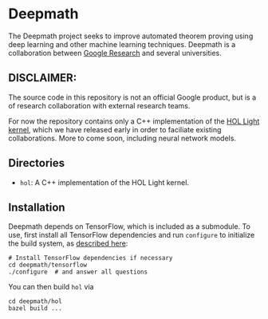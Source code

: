 # Deepmath

The Deepmath project seeks to improve automated theorem proving using deep
learning and other machine learning techniques.  Deepmath is a collaboration
between [Google Research](https://research.google.com) and several universities.

## DISCLAIMER:

The source code in this repository is not an official Google product, but
is a of research collaboration with external research teams.

For now the repository contains only a C++ implementation of the [HOL Light
kernel](https://www.cl.cam.ac.uk/~jrh13/hol-light), which we have released
early in order to faciliate existing collaborations.  More to come soon,
including neural network models.

## Directories

* `hol`: A C++ implementation of the HOL Light kernel.

## Installation

Deepmath depends on TensorFlow, which is included as a submodule.  To use,
first install all TensorFlow dependencies and run `configure` to initialize
the build system, as [described
here](https://github.com/tensorflow/tensorflow/blob/master/tensorflow/g3doc/get_started/os_setup.md#installing-from-sources):

    # Install TensorFlow dependencies if necessary
    cd deepmath/tensorflow
    ./configure  # and answer all questions

You can then build `hol` via

    cd deepmath/hol
    bazel build ...
